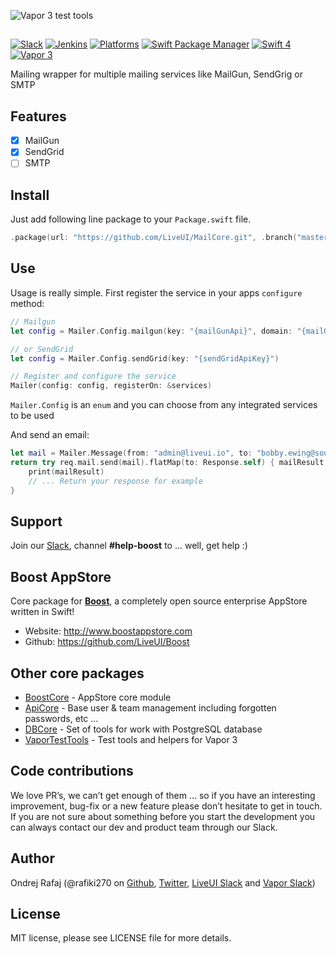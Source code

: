 ![Vapor 3 test tools](https://github.com/LiveUI/MailCore/raw/master/Other/logo.png)

##

[![Slack](https://img.shields.io/badge/join-slack-745EAF.svg?style=flat)](http://bit.ly/2B0dEyt)
[![Jenkins](https://ci.liveui.io/job/LiveUI/job/MailCore/job/master/badge/icon)](https://ci.liveui.io/job/LiveUI/job/MailCore/)
[![Platforms](https://img.shields.io/badge/platforms-macOS%2010.13%20|%20Ubuntu%2016.04%20LTS-ff0000.svg?style=flat)](https://github.com/LiveUI/Boost)
[![Swift Package Manager](https://img.shields.io/badge/SPM-compatible-4BC51D.svg?style=flat)](https://swift.org/package-manager/)
[![Swift 4](https://img.shields.io/badge/swift-4.0-orange.svg?style=flat)](http://swift.org)
[![Vapor 3](https://img.shields.io/badge/vapor-3.0-blue.svg?style=flat)](https://vapor.codes)


Mailing wrapper for multiple mailing services like MailGun, SendGrig or SMTP

## Features

- [x] MailGun
- [x] SendGrid
- [ ] SMTP

## Install

Just add following line package to your `Package.swift` file.

```swift
.package(url: "https://github.com/LiveUI/MailCore.git", .branch("master"))
```

## Use

Usage is really simple. First register the service in your apps `configure` method:

```swift
// Mailgun
let config = Mailer.Config.mailgun(key: "{mailGunApi}", domain: "{mailGunDomain}")

// or SendGrid
let config = Mailer.Config.sendGrid(key: "{sendGridApiKey}")

// Register and configure the service
Mailer(config: config, registerOn: &services)
```

`Mailer.Config` is an `enum` and you can choose from any integrated services to be used

And send an email:

```swift
let mail = Mailer.Message(from: "admin@liveui.io", to: "bobby.ewing@southfork.com", subject: "Oil spill", text: "Oooops I did it again", html: "<p>Oooops I did it again</p>")
return try req.mail.send(mail).flatMap(to: Response.self) { mailResult in
    print(mailResult)
    // ... Return your response for example
}
```

## Support

Join our [Slack](http://bit.ly/2B0dEyt), channel <b>#help-boost</b> to ... well, get help :) 

## Boost AppStore

Core package for <b>[Boost](http://www.boostappstore.com)</b>, a completely open source enterprise AppStore written in Swift!
- Website: http://www.boostappstore.com
- Github: https://github.com/LiveUI/Boost

## Other core packages

* [BoostCore](https://github.com/LiveUI/BoostCore/) - AppStore core module
* [ApiCore](https://github.com/LiveUI/ApiCore/) - Base user & team management including forgotten passwords, etc ...
* [DBCore](https://github.com/LiveUI/DbCore/) - Set of tools for work with PostgreSQL database
* [VaporTestTools](https://github.com/LiveUI/VaporTestTools) - Test tools and helpers for Vapor 3

## Code contributions

We love PR’s, we can’t get enough of them ... so if you have an interesting improvement, bug-fix or a new feature please don’t hesitate to get in touch. If you are not sure about something before you start the development you can always contact our dev and product team through our Slack.

## Author

Ondrej Rafaj (@rafiki270 on [Github](https://github.com/rafiki270), [Twitter](https://twitter.com/rafiki270), [LiveUI Slack](http://bit.ly/2B0dEyt) and [Vapor Slack](https://vapor.team/))

## License

MIT license, please see LICENSE file for more details.

